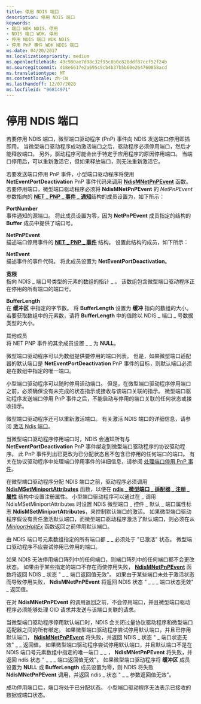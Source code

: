 ```yaml
---
title: 停用 NDIS 端口
description: 停用 NDIS 端口
keywords:
- 端口 WDK NDIS，停用
- NDIS 端口 WDK，停用
- 停用 NDIS 端口 WDK NDIS
- 停用 PnP 事件 WDK NDIS 端口
ms.date: 04/20/2017
ms.localizationpriority: medium
ms.openlocfilehash: 49c980ae7d98c32f95c8b0c828ddf87ccf52f24b
ms.sourcegitcommit: 418e6617e2a695c9cb4b37b5b60e264760858acd
ms.translationtype: MT
ms.contentlocale: zh-CN
ms.lasthandoff: 12/07/2020
ms.locfileid: "96814971"
---
```

# <a name="deactivating-an-ndis-port"></a>停用 NDIS 端口





若要停用 NDIS 端口，微型端口驱动程序 (PnP) 事件向 NDIS 发送端口停用即插即用。 当微型端口驱动程序成功激活端口之后，驱动程序必须停用端口，然后才能释放端口。 另外，驱动程序可能会出于特定于应用程序的原因停用端口。 当端口停用后，可以重新激活它，但如果释放端口，则无法重新激活它。

若要发送端口停用 PnP 事件，小型端口驱动程序将使用 **NetEventPortDeactivation** PnP 事件代码来调用 [**NdisMNetPnPEvent**](/windows-hardware/drivers/ddi/ndis/nf-ndis-ndismnetpnpevent) 函数。 若要停用端口，微型端口驱动程序必须将 **NdisMNetPnPEvent** 的 *NetPnPEvent* 参数指向的 [**NET \_ PNP \_ 事件 \_ 通知**](/windows-hardware/drivers/ddi/ndis/ns-ndis-_net_pnp_event_notification)结构的成员设置为，如下所示：

<a href="" id="portnumber"></a>**PortNumber**  
事件通知的源端口。 将此成员设置为零，因为 **NetPnPEvent** 成员指定的结构的 **Buffer** 成员中提供了端口号。

<a href="" id="netpnpevent"></a>**NetPnPEvent**  
描述端口停用事件的 [**NET \_ PNP \_ 事件**](/windows-hardware/drivers/ddi/ndis/ns-ndis-_net_pnp_event) 结构。 设置此结构的成员，如下所示：

<a href="" id="netevent"></a>**NetEvent**  
描述事件的事件代码。 将此成员设置为 **NetEventPortDeactivation**。

<a href="" id="buffer"></a>**宽限**  
指向 NDIS \_ 端口号类型的元素的数组的指针 \_ 。 该数组包含微型端口驱动程序正在停用的所有端口的端口号。

<a href="" id="bufferlength"></a>**BufferLength**  
在 **缓冲区** 中指定的字节数。 将 **BufferLength** 设置为 **缓冲** 指向的数组的大小。 若要获取数组中的元素数，请将 **BufferLength** 中的值除以 NDIS \_ 端口 \_ 号数据类型的大小。

<a href="" id="other-members"></a>其他成员  
将 NET PNP 事件的其余成员设置 \_ \_ 为 **NULL**。

微型端口驱动程序可以为数组提供要停用的端口列表。 但是，如果微型端口适配器的默认端口是 **NetEventPortDeactivation** PnP 事件的目标，则默认端口必须是在数组中指定的唯一端口。

小型端口驱动程序可以随时停用活动端口。 但是，在微型端口驱动程序停用端口之前，必须确保没有未完成的状态指示或接收与该端口关联的指示。 微型端口驱动程序发送端口停用 PnP 事件之后，不能启动与停用的端口关联的任何状态或接收指示。

微型端口驱动程序还可以重新激活端口。 有关激活 NDIS 端口的详细信息，请参阅 [激活 Ndis 端口](activating-an-ndis-port.md)。

当微型端口驱动程序停用端口时，NDIS 会通知所有与 **NetEventPortDeactivation** PnP 事件绑定到微型端口驱动程序的协议驱动程序。 此 PnP 事件列出已更改为已分配状态且不包含已停用的任何端口的端口。 有关在协议驱动程序中处理端口停用事件的详细信息，请参阅 [处理端口停用 PnP 事件](handling-the-port-deactivation-pnp-event.md)。

在微型端口驱动程序分配 NDIS 端口之前，驱动程序必须调用 [**NdisMSetMiniportAttributes**](/windows-hardware/drivers/ddi/ndis/nf-ndis-ndismsetminiportattributes) 函数，以便在 [**ndis \_ 微型端口 \_ 适配器 \_ 注册 \_ 属性**](/windows-hardware/drivers/ddi/ndis/ns-ndis-_ndis_miniport_adapter_registration_attributes) 结构中设置注册属性。 小型端口驱动程序可以通过在 \_ 调用 NdisMSetMiniportAttributes 时设置 NDIS 微型端口 \_ 控件 \_ 默认 \_ 端口属性标志 **NdisMSetMiniportAttributes**，来控制默认端口的激活。 如果微型端口驱动程序假设有责任激活默认端口，而微型端口驱动程序激活了默认端口，则必须在从 [*MiniportHaltEx*](/windows-hardware/drivers/ddi/ndis/nc-ndis-miniport_halt) 函数返回之前停用默认端口。

由 NDIS 端口号元素数组指定的所有端口都 \_ \_ 必须处于 "已激活" 状态。 微型端口驱动程序不应尝试停用已停用的端口。

如果 NDIS 无法停用端口阵列中的任何端口，则端口阵列中的任何端口都不会更改状态。 如果由于某些指定的端口不存在而使停用失败， [**NdisMNetPnPEvent**](/windows-hardware/drivers/ddi/ndis/nf-ndis-ndismnetpnpevent) 函数将返回 NDIS \_ 状态 " \_ \_ 端口返回值无效"。 如果由于某些端口未处于激活状态而导致停用失败， **NdisMNetPnPEvent** 将返回 NDIS 状态 " \_ \_ \_ 端口状态无效" \_ 返回值。

在对 **NdisMNetPnPEvent** 的调用返回之前，不会停用端口，并且微型端口驱动程序必须能够处理 OID 请求并发送与该端口关联的请求。

当微型端口驱动程序停用默认端口时，NDIS 会关闭过量协议驱动程序和微型端口适配器之间的所有绑定。 如果微型端口驱动程序尝试停用默认端口，并且已停用默认端口， [**NdisMNetPnPEvent**](/windows-hardware/drivers/ddi/ndis/nf-ndis-ndismnetpnpevent) 将失败，并返回 NDIS \_ 状态 " \_ 端口状态无效" \_ \_ 返回值。 如果微型端口驱动程序尝试停用默认端口，并且默认端口不是在 NDIS 端口号元素数组中指定的唯一端口 \_ \_ ， **NdisMNetPnPEvent** 将失败，并返回 ndis 状态 " \_ \_ \_ 端口返回值无效"。 如果微型端口驱动程序将 **缓冲区** 成员设置为 **NULL** 或 **BufferLength** 成员设置为零，则 NDIS 将失败 **NdisMNetPnPEvent** 调用，并返回 ndis \_ 状态 " \_ \_ 参数返回值无效"。

成功停用端口后，端口将处于已分配状态。 小型端口驱动程序无法表示已接收的数据或端口状态。

 

